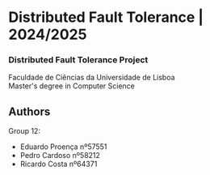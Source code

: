 # Distributed Fault Tolerance | 2024/2025

### Distributed Fault Tolerance Project
Faculdade de Ciências da Universidade de Lisboa </br>
Master's degree in Computer Science

## Authors

Group 12:

- Eduardo Proença nº57551
- Pedro Cardoso nº58212
- Ricardo Costa nº64371